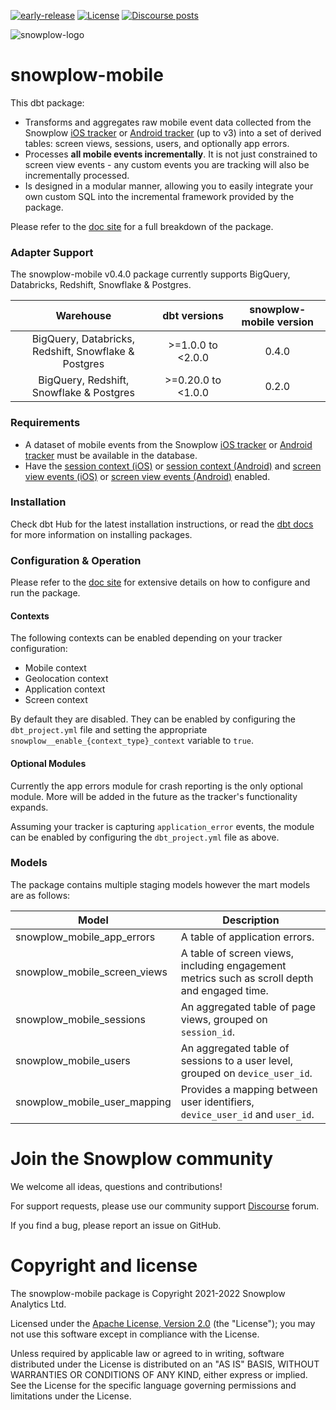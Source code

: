 [![early-release]][tracker-classificiation] [![License][license-image]][license] [![Discourse posts][discourse-image]][discourse]

![snowplow-logo](https://raw.githubusercontent.com/snowplow/dbt-snowplow-utils/main/assets/snowplow_logo.png)

# snowplow-mobile

This dbt package:

- Transforms and aggregates raw mobile event data collected from the Snowplow [iOS tracker][ios-tracker] or [Android tracker][android-tracker] (up to v3) into a set of derived tables: screen views, sessions, users, and optionally app errors.
- Processes **all mobile events incrementally**. It is not just constrained to screen view events - any custom events you are tracking will also be incrementally processed.
- Is designed in a modular manner, allowing you to easily integrate your own custom SQL into the incremental framework provided by the package.

Please refer to the [doc site][snowplow-mobile-docs] for a full breakdown of the package.

### Adapter Support

The snowplow-mobile v0.4.0 package currently supports BigQuery, Databricks, Redshift, Snowflake & Postgres.

|                         Warehouse                    |     dbt versions    | snowplow-mobile version |
|:----------------------------------------------------:|:-------------------:|:--------------------:|
| BigQuery, Databricks, Redshift, Snowflake & Postgres | >=1.0.0 to <2.0.0   |         0.4.0        |
|       BigQuery, Redshift, Snowflake & Postgres       | >=0.20.0 to <1.0.0  |         0.2.0        |

### Requirements

- A dataset of mobile events from the Snowplow [iOS tracker][ios-tracker] or [Android tracker][android-tracker] must be available in the database.
- Have the [session context (iOS)][ios-session-context] or [session context (Android)][android-session-context] and [screen view events (iOS)][ios-screen-views] or [screen view events (Android)][android-screen-views] enabled.

### Installation

Check dbt Hub for the latest installation instructions, or read the [dbt docs][dbt-package-docs] for more information on installing packages.

### Configuration & Operation

Please refer to the [doc site][snowplow-mobile-docs] for extensive details on how to configure and run the package.

#### Contexts

The following contexts can be enabled depending on your tracker configuration:

- Mobile context
- Geolocation context
- Application context
- Screen context

By default they are disabled. They can be enabled by configuring the `dbt_project.yml` file and setting the appropriate `snowplow__enable_{context_type}_context` variable to `true`.

#### Optional Modules

Currently the app errors module for crash reporting is the only optional module. More will be added in the future as the tracker's functionality expands.

Assuming your tracker is capturing `application_error` events, the module can be enabled by configuring the `dbt_project.yml` file as above.

### Models

The package contains multiple staging models however the mart models are as follows:

| Model                             | Description                                                                                  |
|-----------------------------------|----------------------------------------------------------------------------------------------|
| snowplow_mobile_app_errors        | A table of application errors.                                                               |
| snowplow_mobile_screen_views      | A table of screen views, including engagement metrics such as scroll depth and engaged time. |
| snowplow_mobile_sessions          | An aggregated table of page views, grouped on `session_id`.                                  |
| snowplow_mobile_users             | An aggregated table of sessions to a user level, grouped on `device_user_id`.                |
| snowplow_mobile_user_mapping      | Provides a mapping between user identifiers, `device_user_id` and `user_id`.                 |

# Join the Snowplow community

We welcome all ideas, questions and contributions!

For support requests, please use our community support [Discourse][discourse] forum.

If you find a bug, please report an issue on GitHub.

# Copyright and license

The snowplow-mobile package is Copyright 2021-2022 Snowplow Analytics Ltd.

Licensed under the [Apache License, Version 2.0][license] (the "License");
you may not use this software except in compliance with the License.

Unless required by applicable law or agreed to in writing, software
distributed under the License is distributed on an "AS IS" BASIS,
WITHOUT WARRANTIES OR CONDITIONS OF ANY KIND, either express or implied.
See the License for the specific language governing permissions and
limitations under the License.

[license]: http://www.apache.org/licenses/LICENSE-2.0
[license-image]: http://img.shields.io/badge/license-Apache--2-blue.svg?style=flat
[tracker-classificiation]: https://docs.snowplowanalytics.com/docs/collecting-data/collecting-from-own-applications/tracker-maintenance-classification/
[early-release]: https://img.shields.io/static/v1?style=flat&label=Snowplow&message=Early%20Release&color=014477&labelColor=9ba0aa&logo=data:image/png;base64,iVBORw0KGgoAAAANSUhEUgAAABAAAAAQCAMAAAAoLQ9TAAAAeFBMVEVMaXGXANeYANeXANZbAJmXANeUANSQAM+XANeMAMpaAJhZAJeZANiXANaXANaOAM2WANVnAKWXANZ9ALtmAKVaAJmXANZaAJlXAJZdAJxaAJlZAJdbAJlbAJmQAM+UANKZANhhAJ+EAL+BAL9oAKZnAKVjAKF1ALNBd8J1AAAAKHRSTlMAa1hWXyteBTQJIEwRgUh2JjJon21wcBgNfmc+JlOBQjwezWF2l5dXzkW3/wAAAHpJREFUeNokhQOCA1EAxTL85hi7dXv/E5YPCYBq5DeN4pcqV1XbtW/xTVMIMAZE0cBHEaZhBmIQwCFofeprPUHqjmD/+7peztd62dWQRkvrQayXkn01f/gWp2CrxfjY7rcZ5V7DEMDQgmEozFpZqLUYDsNwOqbnMLwPAJEwCopZxKttAAAAAElFTkSuQmCC

[ios-tracker]: https://docs.snowplowanalytics.com/docs/collecting-data/collecting-from-own-applications/objective-c-tracker/
[android-tracker]: https://docs.snowplowanalytics.com/docs/collecting-data/collecting-from-own-applications/android-tracker/
[tracker-docs]: https://docs.snowplowanalytics.com/docs/collecting-data/collecting-from-own-applications/

[ios-session-context]: https://docs.snowplowanalytics.com/docs/collecting-data/collecting-from-own-applications/mobile-trackers/previous-versions/objective-c-tracker/ios-tracker-1-7-0/#Standard_contexts
[ios-screen-views]: https://docs.snowplowanalytics.com/docs/collecting-data/collecting-from-own-applications/mobile-trackers/previous-versions/objective-c-tracker/ios-tracker-1-7-0/#tracking-features
[android-session-context]: https://docs.snowplowanalytics.com/docs/collecting-data/collecting-from-own-applications/mobile-trackers/previous-versions/android-tracker/android-1-7-0/#Standard_contexts
[android-screen-views]: https://docs.snowplowanalytics.com/docs/collecting-data/collecting-from-own-applications/mobile-trackers/previous-versions/android-tracker/android-1-7-0/#tracking-features


[dbt-package-docs]: https://docs.getdbt.com/docs/building-a-dbt-project/package-management

[discourse-image]: https://img.shields.io/discourse/posts?server=https%3A%2F%2Fdiscourse.snowplowanalytics.com%2F
[discourse]: http://discourse.snowplowanalytics.com/

[snowplow-mobile-docs]: https://snowplow.github.io/dbt-snowplow-mobile/#!/overview/snowplow_mobile
